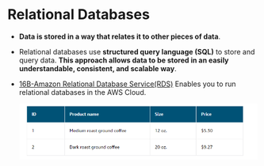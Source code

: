 # Relational Databases
- **Data is stored in a way that relates it to other pieces of data**.
- Relational databases use **structured query language (SQL)** to store and query data. **This approach allows data to be stored in an easily understandable, consistent, and scalable way**.
- [16B-Amazon Relational Database Service(RDS)](16B-Amazon%20Relational%20Database%20Service(RDS).md) Enables you to run relational databases in the AWS Cloud.

	![relational_database](../img/relational_database.png)

